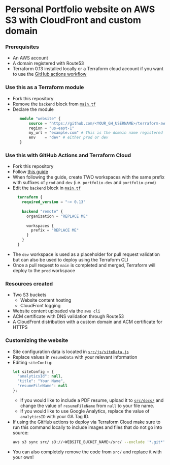 # Personal Portfolio website on AWS S3 with CloudFront and custom domain

### Prerequisites
- An AWS account
- A domain registered with Route53
- Terraform 0.13 installed locally or a Terraform cloud account if you want to use the [GitHub actions workflow](.github/workflows/terraform.yml)

### Use this as a Terraform module
- Fork this repository
- Remove the `backend` block from [`main.tf`](main.tf)
- Declare the module
  ```terraform
     module "website" {
         source = "https://github.com/<YOUR_GH_USERNAME>/terraform-aws-portfolio-website"
         region = "us-east-1"
         my_url = "example.com" # This is the domain name registered with Route53
         env    = "dev" # either prod or dev
     }
  ```
### Use this with GitHub Actions and Terraform Cloud
- Fork this repository
- Follow [this guide](https://learn.hashicorp.com/tutorials/terraform/github-actions?in=terraform/automation)
- When following the guide, create TWO workspaces with the same prefix with suffixes of `prod` and `dev` (i.e. `portfolio-dev` and `portfolio-prod`)
- Edit the `backend` block in [`main.tf`](main.tf)
  ```terraform
    terraform {
      required_version = "~> 0.13"
    
      backend "remote" {
        organization = "REPLACE ME"
    
        workspaces {
          prefix = "REPLACE ME"
        }
      }
    }
  ```
- The `dev` workspace is used as a placeholder for pull request validation but can also be used to deploy using the Terraform CLI
- Once a pull request to `main` is completed and merged, Terraform will deploy to the `prod` workspace

### Resources created
- Two S3 buckets
  - Website content hosting
  - CloudFront logging
- Website content uploaded via the `aws cli`
- ACM certificate with DNS validation through Route53
- A CloudFront distribution with a custom domain and ACM certificate for HTTPS

### Customizing the website
- Site configuration data is located in [`src/js/siteData.js`](src/js/siteData,js')
- Replace values in `resumeData` with your relevant information
- Editing `siteConfig`:
    ```javascript
    let siteConfig = {
      "analyticsId": null,
      "title": "Your Name",
      "resumeFileName": null
    };
    ```
    - If you would like to include a PDF resume, upload it to [`src/docs/`](src/docs/) and change the value of `resumeFileName` from `null` to your file name.
    - If you would like to use Google Analytics, replace the value of `analyticsID` with your GA Tag ID.
- If using the GitHub actions to deploy via Terraform Cloud make sure to run this command locally to include images and files that do not go into source:
  ```bash
  aws s3 sync src/ s3://<WEBSITE_BUCKET_NAME>/src/ --exclude '*.git*' --exclude '*README*'
  ```
- You can also completely remove the code from `src/` and replace it with your own!
    